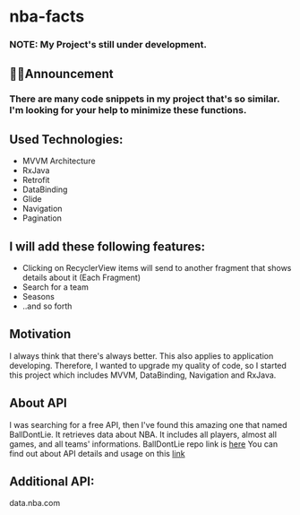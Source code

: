 # nba-facts
### NOTE: My Project's still under development.

## 📢📢Announcement
### There are many code snippets in my project that's so similar. I'm looking for your help to minimize these functions.

## Used Technologies:
* MVVM Architecture
* RxJava
* Retrofit
* DataBinding
* Glide
* Navigation
* Pagination

## I will add these following features:
  * Clicking on RecyclerView items will send to another fragment that shows details about it (Each Fragment)
  * Search for a team
  * Seasons
  * ..and so forth

## Motivation
I always think that there's always better. This also applies to application developing. Therefore, I wanted to upgrade my quality of code,
so I started this project which includes MVVM, DataBinding, Navigation and RxJava.

## About API
I was searching for a free API, then I've found this amazing one that named BallDontLie.
It retrieves data about NBA. It includes all players, almost all games, and all teams' informations.
BallDontLie repo link is [here](https://github.com/ynnadkrap/balldontlie)
You can find out about API details and usage on this [link](http://www.balldontlie.io)


## Additional API:
data.nba.com

